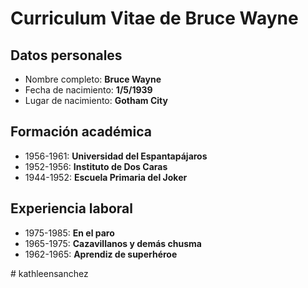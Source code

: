 <!DOCTYPE html>
<html>
<head>
<title>Curriculum Vitae de Bruce Wayne</title>
</head>
<body>

<h1>Curriculum Vitae de Bruce Wayne</h1>

<h2>Datos personales</h2>
<ul>
<li>Nombre completo:  <strong>Bruce Wayne</strong></li>
<li>Fecha de nacimiento: <strong>1/5/1939</strong></li>
<li>Lugar de nacimiento:  <strong>Gotham City</strong></li>
</ul>

<h2>Formación académica</h2>
<ul>
<li>1956-1961: <strong>Universidad del Espantapájaros</strong></li>
<li>1952-1956: <strong>Instituto de Dos Caras</strong></li>
<li>1944-1952:  <strong>Escuela Primaria del Joker</strong></li>
</ul>

<h2>Experiencia laboral</h2>
<ul>
<li>1975-1985: <strong>En el paro</strong></li>
<li>1965-1975: <strong>Cazavillanos y demás chusma</strong></li>
<li>1962-1965: <strong>Aprendiz de superhéroe</strong></li>
</ul>

</body>
</html># kathleensanchez
